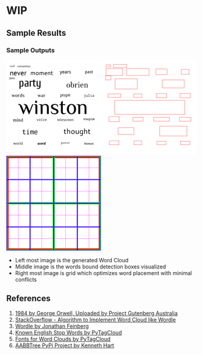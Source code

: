 # WIP

## Sample Results
### Sample Outputs 
<img src="./output/wordcloud.png" width="250" height="250">
<img src="./output/word-bounds.png" width="250" height="250">
<img src="./output/word-placement-grid.png" width="250" height="250">

- Left most image is the generated Word Cloud
- Middle image is the words bound detection boxes visualized
- Right most image is grid which optimizes word placement with minimal conflicts


## References
1. [1984 by George Orwell, Uploaded by Project Gutenberg Australia](https://gutenberg.net.au/ebooks01/0100021.txt)
2. [StackOverflow - Algorithm to Implement Word Cloud like Wordle](https://stackoverflow.com/questions/342687/algorithm-to-implement-a-word-cloud-like-wordle)
3. [Wordle by Jonathan Feinberg](http://static.mrfeinberg.com/bv_ch03.pdf)
4. [Known English Stop Words by PyTagCloud](https://github.com/atizo/PyTagCloud/blob/master/pytagcloud/lang/stop/english)
5. [Fonts for Word Clouds by PyTagCloud](https://github.com/atizo/PyTagCloud/tree/master/pytagcloud/fonts)
6. [AABBTree PyPi Project by Kenneth Hart](https://pypi.org/project/aabbtree/)